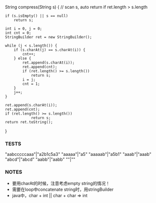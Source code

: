 String compress(String s) {
    // scan s, auto return if ret.length > s.length

    if (s.isEmpty() || s == null)
        return s;

    int i = 0, j = 0;
    int cnt = 0;
    StringBuilder ret = new StringBuilder();

    while (j < s.length()) {
        if (s.charAt(j) == s.charAt(i)) {
            cnt++;
        } else {
            ret.append(s.charAt(i));
            ret.append(cnt);
            if (ret.length() >= s.length())
                return s;
            i = j;
            cnt = 1;
        }
        j++;
    }

    ret.append(s.charAt(i));
    ret.append(cnt);
    if (ret.length() >= s.length())
                return s;
    return ret.toString();
}

### TESTS

"aabcccccaaa"|"a2b1c5a3"
"aaaaa"|"a5"
"aaaaab"|"a5b1"
"aaab"|"aaab"
"abcd"|"abcd"
"aabb"|"aabb"
""|""

### NOTES

- 要用charAt的时候，注意考虑empty string的情况！
- 需要在loop中concatenate string时，用stringBuilder
- java中，char + int || char + char => int
